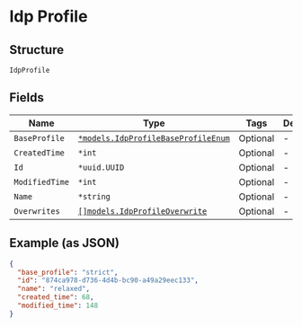 
# Idp Profile

## Structure

`IdpProfile`

## Fields

| Name | Type | Tags | Description |
|  --- | --- | --- | --- |
| `BaseProfile` | [`*models.IdpProfileBaseProfileEnum`](../../doc/models/idp-profile-base-profile-enum.md) | Optional | - |
| `CreatedTime` | `*int` | Optional | - |
| `Id` | `*uuid.UUID` | Optional | - |
| `ModifiedTime` | `*int` | Optional | - |
| `Name` | `*string` | Optional | - |
| `Overwrites` | [`[]models.IdpProfileOverwrite`](../../doc/models/idp-profile-overwrite.md) | Optional | - |

## Example (as JSON)

```json
{
  "base_profile": "strict",
  "id": "874ca978-d736-4d4b-bc90-a49a29eec133",
  "name": "relaxed",
  "created_time": 68,
  "modified_time": 148
}
```

